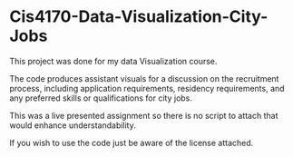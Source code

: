 # Cis4170-Data-Visualization-City-Jobs
This project was done for my data Visualization course.

The code produces assistant visuals for a discussion on the recruitment process, including application requirements, residency requirements, and any preferred skills or qualifications for city jobs.

This was a live presented assignment so there is no script to attach that would enhance understandability.

If you wish to use the code just be aware of the license attached.
